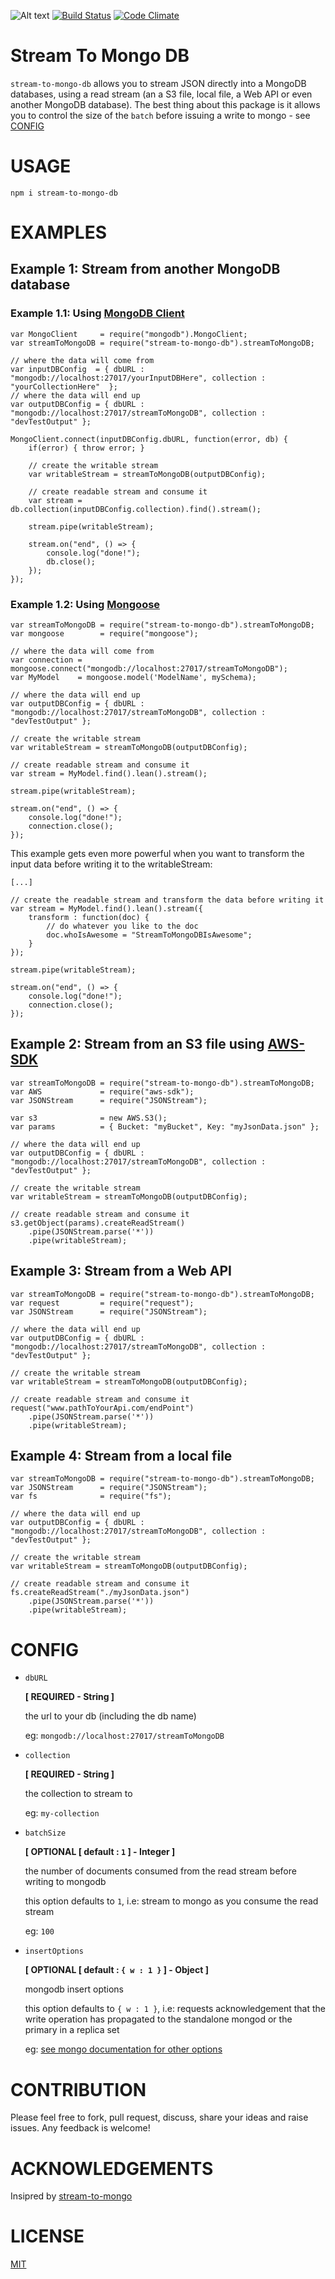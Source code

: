 ![Alt text](logo.png)
[![Build Status](https://travis-ci.org/AbdullahAli/stream-to-mongo-db.svg?branch=master)](https://travis-ci.org/AbdullahAli/stream-to-mongo-db) [![Code Climate](https://codeclimate.com/github/AbdullahAli/stream-to-mongo-db/badges/gpa.svg)](https://codeclimate.com/github/AbdullahAli/stream-to-mongo-db)


# Stream To Mongo DB

`stream-to-mongo-db` allows you to stream JSON directly into a MongoDB databases, using a read stream (an a S3 file, local file, a Web API or even another MongoDB database).  The best thing about this package is it allows you to control the size of the `batch` before issuing a write to mongo - see [CONFIG](#config)

# USAGE
```
npm i stream-to-mongo-db
```

# EXAMPLES
## Example 1: Stream from another MongoDB database

### Example 1.1: Using [MongoDB Client](https://docs.mongodb.com/getting-started/node/client/)
```
var MongoClient     = require("mongodb").MongoClient;
var streamToMongoDB = require("stream-to-mongo-db").streamToMongoDB;

// where the data will come from
var inputDBConfig  = { dbURL : "mongodb://localhost:27017/yourInputDBHere", collection : "yourCollectionHere"  };
// where the data will end up
var outputDBConfig = { dbURL : "mongodb://localhost:27017/streamToMongoDB", collection : "devTestOutput" };

MongoClient.connect(inputDBConfig.dbURL, function(error, db) {
    if(error) { throw error; }

    // create the writable stream
    var writableStream = streamToMongoDB(outputDBConfig);

    // create readable stream and consume it
    var stream = db.collection(inputDBConfig.collection).find().stream();

    stream.pipe(writableStream);

    stream.on("end", () => {
        console.log("done!");
        db.close();
    });
});

```

### Example 1.2: Using [Mongoose](http://mongoosejs.com/)
```
var streamToMongoDB = require("stream-to-mongo-db").streamToMongoDB;
var mongoose        = require("mongoose");

// where the data will come from
var connection = mongoose.connect("mongodb://localhost:27017/streamToMongoDB");
var MyModel    = mongoose.model('ModelName', mySchema);

// where the data will end up
var outputDBConfig = { dbURL : "mongodb://localhost:27017/streamToMongoDB", collection : "devTestOutput" };

// create the writable stream
var writableStream = streamToMongoDB(outputDBConfig);

// create readable stream and consume it
var stream = MyModel.find().lean().stream();

stream.pipe(writableStream);

stream.on("end", () => {
    console.log("done!");
    connection.close();
});
```

This example gets even more powerful when you want to transform the input data before writing it to the writableStream:

```
[...]

// create the readable stream and transform the data before writing it
var stream = MyModel.find().lean().stream({
    transform : function(doc) {
        // do whatever you like to the doc
        doc.whoIsAwesome = "StreamToMongoDBIsAwesome";
    }
});

stream.pipe(writableStream);

stream.on("end", () => {
    console.log("done!");
    connection.close();
});
```

## Example 2: Stream from an S3 file using [AWS-SDK](https://aws.amazon.com/sdk-for-node-js/)
```
var streamToMongoDB = require("stream-to-mongo-db").streamToMongoDB;
var AWS             = require("aws-sdk");
var JSONStream      = require("JSONStream");

var s3              = new AWS.S3();
var params          = { Bucket: "myBucket", Key: "myJsonData.json" };

// where the data will end up
var outputDBConfig = { dbURL : "mongodb://localhost:27017/streamToMongoDB", collection : "devTestOutput" };

// create the writable stream
var writableStream = streamToMongoDB(outputDBConfig);

// create readable stream and consume it
s3.getObject(params).createReadStream()
    .pipe(JSONStream.parse('*'))
    .pipe(writableStream);
```

## Example 3: Stream from a Web API
```
var streamToMongoDB = require("stream-to-mongo-db").streamToMongoDB;
var request         = require("request");
var JSONStream      = require("JSONStream");

// where the data will end up
var outputDBConfig = { dbURL : "mongodb://localhost:27017/streamToMongoDB", collection : "devTestOutput" };

// create the writable stream
var writableStream = streamToMongoDB(outputDBConfig);

// create readable stream and consume it
request("www.pathToYourApi.com/endPoint")
    .pipe(JSONStream.parse('*'))
    .pipe(writableStream);
```

## Example 4: Stream from a local file
```
var streamToMongoDB = require("stream-to-mongo-db").streamToMongoDB;
var JSONStream      = require("JSONStream");
var fs              = require("fs");

// where the data will end up
var outputDBConfig = { dbURL : "mongodb://localhost:27017/streamToMongoDB", collection : "devTestOutput" };

// create the writable stream
var writableStream = streamToMongoDB(outputDBConfig);

// create readable stream and consume it
fs.createReadStream("./myJsonData.json")
    .pipe(JSONStream.parse('*'))
    .pipe(writableStream);
```

# CONFIG
- `dbURL`        

    **[ REQUIRED - String ]**

    the url to your db (including the db name)

    eg: `mongodb://localhost:27017/streamToMongoDB`

- `collection`    

    **[ REQUIRED - String ]**

    the collection to stream to

    eg: `my-collection`

- `batchSize`    

    **[ OPTIONAL [ default : `1` ] - Integer ]**

    the number of documents consumed from the read stream before writing to mongodb

    this option defaults to `1`, i.e: stream to mongo as you consume the read stream

    eg: `100`

- `insertOptions`

    **[ OPTIONAL [ default : `{ w : 1 }` ] - Object ]**

    mongodb insert options

    this option defaults to `{ w : 1 }`, i.e: requests acknowledgement that the write operation has propagated to the standalone mongod or the primary in a replica set

    eg: [see mongo documentation for other options](https://docs.mongodb.com/manual/reference/write-concern/)

# CONTRIBUTION
Please feel free to fork, pull request, discuss, share your ideas and raise issues.  Any feedback is welcome!

# ACKNOWLEDGEMENTS
Insipred by [stream-to-mongo](https://www.npmjs.com/package/stream-to-mongo)

# LICENSE
[MIT](LICENSE)
